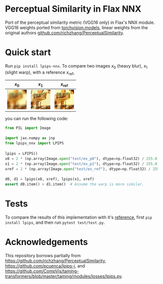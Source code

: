 # Perceptual Similarity in Flax NNX

Port of the perceptual similarity metric (VGG16 only) in Flax's NNX module.
VGG16 weights ported from [torchvision.models](https://pytorch.org/vision/stable/models/generated/torchvision.models.vgg16.html#vgg16), linear weights from the original authors [github.com/richzhang/PerceptualSimilarity](https://github.com/richzhang/PerceptualSimilarity/blob/master/lpips/weights/v0.1/vgg.pth).

# Quick start
Run `pip install lpips-nnx`. To compare two images $x_0$ (heavy blur), $x_1$ (slight warp), with a reference $x_\text{ref}$,

|               $x_0$ |               $x_1$ |       $x_\text{ref}$ |
|---------------------|---------------------|----------------------|
| ![](test/ex_p0.png) | ![](test/ex_p1.png) | ![](test/ex_ref.png) |

you can run the following code:

```python
from PIL import Image

import jax.numpy as jnp
from lpips_nnx import LPIPS

lpips = LPIPS()
x0 = 2 * (np.array(Image.open("test/ex_p0"), dtype=np.float32) / 255.0) - 1
x1 = 2 * (np.array(Image.open("test/ex_p1"), dtype=np.float32) / 255.0) - 1
xref = 2 * (np.array(Image.open("test/ex_ref"), dtype=np.float32) / 255.0) - 1

d0, d1 = lpips(x0, xref), lpips(x1, xref)
assert d0.item() > d1.item()  # Assume the warp is more similar.
```

# Tests
To compare the results of this implementation with it's [reference](), first `pip install lpips`, and then run `pytest test/test.py`.

# Acknowledgements

This repository borrows partially from https://github.com/richzhang/PerceptualSimilarity, https://github.com/pcuenca/lpips-j, and https://github.com/CompVis/taming-transformers/blob/master/taming/modules/losses/lpips.py.